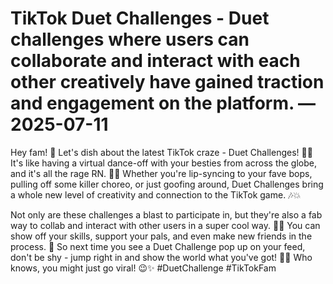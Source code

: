 # TikTok Duet Challenges - Duet challenges where users can collaborate and interact with each other creatively have gained traction and engagement on the platform. — 2025-07-11

Hey fam! 🌟 Let's dish about the latest TikTok craze - Duet Challenges! 💃🕺 It's like having a virtual dance-off with your besties from across the globe, and it's all the rage RN. 👯‍♂️ Whether you're lip-syncing to your fave bops, pulling off some killer choreo, or just goofing around, Duet Challenges bring a whole new level of creativity and connection to the TikTok game. 🎶💥

Not only are these challenges a blast to participate in, but they're also a fab way to collab and interact with other users in a super cool way. 🤝💫 You can show off your skills, support your pals, and even make new friends in the process. 🌈 So next time you see a Duet Challenge pop up on your feed, don't be shy - jump right in and show the world what you've got! 💃🔥 Who knows, you might just go viral! 😉✨ #DuetChallenge #TikTokFam